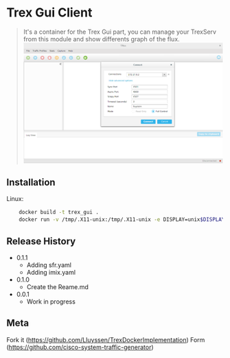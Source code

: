# Trex Gui Client
>It's a container for the Trex Gui part, you can manage your TrexServ from this module and show differents graph of the flux.
![](Login.png)

## Installation

Linux:

```sh
	docker build -t trex_gui .
	docker run -v /tmp/.X11-unix:/tmp/.X11-unix -e DISPLAY=unix$DISPLAY trex_gui:latest
```


## Release History

* 0.1.1
    * Adding sfr.yaml
    * Adding imix.yaml
* 0.1.0
    * Create the Reame.md
* 0.0.1
    * Work in progress

## Meta

Fork it (<https://github.com/Lluyssen/TrexDockerImplementation>)
Form (<https://github.com/cisco-system-traffic-generator>)